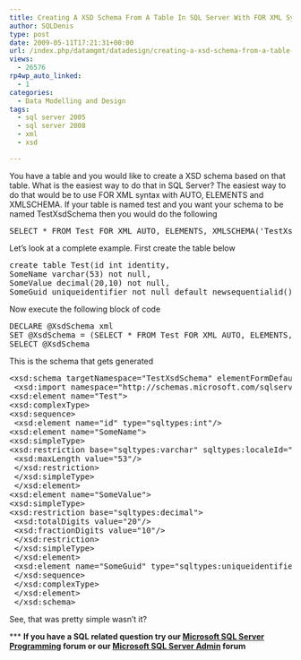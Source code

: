 ```yaml
---
title: Creating A XSD Schema From A Table In SQL Server With FOR XML Syntax
author: SQLDenis
type: post
date: 2009-05-11T17:21:31+00:00
url: /index.php/datamgmt/datadesign/creating-a-xsd-schema-from-a-table-in-sq/
views:
  - 26576
rp4wp_auto_linked:
  - 1
categories:
  - Data Modelling and Design
tags:
  - sql server 2005
  - sql server 2008
  - xml
  - xsd

---
```

You have a table and you would like to create a XSD schema based on that table. What is the easiest way to do that in SQL Server? The easiest way to do that would be to use FOR XML syntax with AUTO, ELEMENTS and XMLSCHEMA. If your table is named test and you want your schema to be named TestXsdSchema then you would do the following

<pre>SELECT * FROM Test FOR XML AUTO, ELEMENTS, XMLSCHEMA('TestXsdSchema')</pre>

Let&#8217;s look at a complete example. First create the table below

<pre>create table Test(id int identity,
SomeName varchar(53) not null,
SomeValue decimal(20,10) not null,
SomeGuid uniqueidentifier not null default newsequentialid())</pre>

Now execute the following block of code

<pre>DECLARE @XsdSchema xml
SET @XsdSchema = (SELECT * FROM Test FOR XML AUTO, ELEMENTS, XMLSCHEMA('TestXsdSchema'))
SELECT @XsdSchema</pre>

This is the schema that gets generated

<pre>&lt;xsd:schema targetNamespace="TestXsdSchema" elementFormDefault="qualified"&gt;
 &lt;xsd:import namespace="http://schemas.microsoft.com/sqlserver/2004/sqltypes" schemaLocation="http://schemas.microsoft.com/sqlserver/2004/sqltypes/sqltypes.xsd"/&gt;
&lt;xsd:element name="Test"&gt;
&lt;xsd:complexType&gt;
&lt;xsd:sequence&gt;
 &lt;xsd:element name="id" type="sqltypes:int"/&gt;
&lt;xsd:element name="SomeName"&gt;
&lt;xsd:simpleType&gt;
&lt;xsd:restriction base="sqltypes:varchar" sqltypes:localeId="1033" sqltypes:sqlCompareOptions="IgnoreCase IgnoreKanaType IgnoreWidth" sqltypes:sqlSortId="52"&gt;
 &lt;xsd:maxLength value="53"/&gt;
 &lt;/xsd:restriction&gt;
 &lt;/xsd:simpleType&gt;
 &lt;/xsd:element&gt;
&lt;xsd:element name="SomeValue"&gt;
&lt;xsd:simpleType&gt;
&lt;xsd:restriction base="sqltypes:decimal"&gt;
 &lt;xsd:totalDigits value="20"/&gt;
 &lt;xsd:fractionDigits value="10"/&gt;
 &lt;/xsd:restriction&gt;
 &lt;/xsd:simpleType&gt;
 &lt;/xsd:element&gt;
 &lt;xsd:element name="SomeGuid" type="sqltypes:uniqueidentifier"/&gt;
 &lt;/xsd:sequence&gt;
 &lt;/xsd:complexType&gt;
 &lt;/xsd:element&gt;
 &lt;/xsd:schema&gt;</pre>

See, that was pretty simple wasn&#8217;t it?

\*** **If you have a SQL related question try our [Microsoft SQL Server Programming][1] forum or our [Microsoft SQL Server Admin][2] forum**<ins></ins>

 [1]: http://forum.ltd.local/viewforum.php?f=17
 [2]: http://forum.ltd.local/viewforum.php?f=22